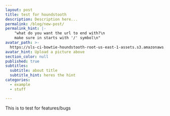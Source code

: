 ```yaml
---
layout: post
title: test for houndstooth
description: Description here...
permalink: /blog/new-post/
permalink_hint: |-
	"what do you want the url to end with?\n
	make sure in starts with '/' symbol\n"
avatar_path: >-
  https://sls-ci-bowtie-houndstooth-root-us-east-1-assets.s3.amazonaws.com/Thee-Dust/Jekyll-test/1651676123379-Clear.jpg
avatar_hint: Upload a picture above
section_color: null
published: true
subtitles:
  subtitle: about title
  subtitle_hint: heres the hint
categories:
  - example
  - stuff

---
```

<p>This is to test for features/bugs</p>

